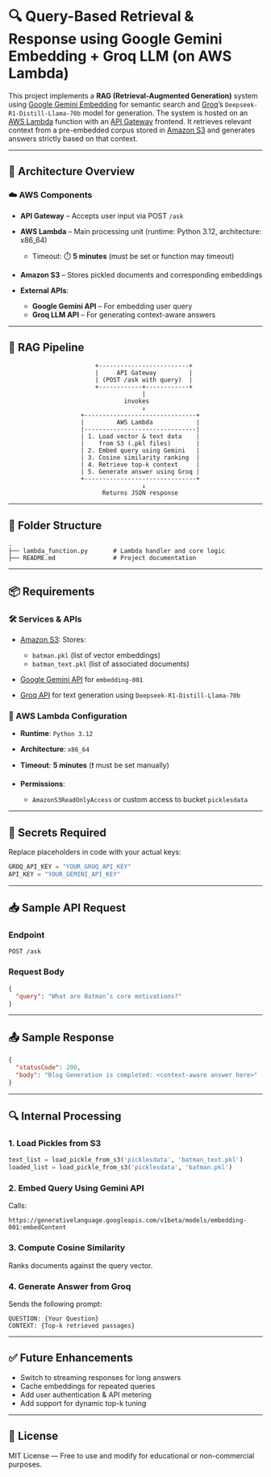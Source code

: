 # 🔍 Query-Based Retrieval & Response using Google Gemini Embedding + Groq LLM (on AWS Lambda)

This project implements a **RAG (Retrieval-Augmented Generation)** system using [Google Gemini Embedding](w) for semantic search and [Groq](w)’s `Deepseek-R1-Distill-Llama-70b` model for generation. The system is hosted on an [AWS Lambda](w) function with an [API Gateway](w) frontend. It retrieves relevant context from a pre-embedded corpus stored in [Amazon S3](w) and generates answers strictly based on that context.

---


## 🔧 Architecture Overview

### ☁️ AWS Components

* **API Gateway** – Accepts user input via POST `/ask`
* **AWS Lambda** – Main processing unit (runtime: Python 3.12, architecture: x86\_64)

  * Timeout: ⏱️ **5 minutes** (must be set or function may timeout)
* **Amazon S3** – Stores pickled documents and corresponding embeddings
* **External APIs**:

  * **Google Gemini API** – For embedding user query
  * **Groq LLM API** – For generating context-aware answers

---

## 🧠 RAG Pipeline

```
                        +-------------------------+
                        |     API Gateway         |
                        | (POST /ask with query)  |
                        +------------+------------+
                                     |
                                invokes
                                     ↓
                    +-------------------------------+
                    |         AWS Lambda            |
                    |-------------------------------|
                    | 1. Load vector & text data    |
                    |    from S3 (.pkl files)       |
                    | 2. Embed query using Gemini   |
                    | 3. Cosine similarity ranking  |
                    | 4. Retrieve top-k context     |
                    | 5. Generate answer using Groq |
                    +-------------------------------+
                                     ↓
                          Returns JSON response
```

---

## 📂 Folder Structure

```
.
├── lambda_function.py       # Lambda handler and core logic
├── README.md                # Project documentation
```

---

## 📦 Requirements

### 🛠️ Services & APIs

* [Amazon S3](w): Stores:

  * `batman.pkl` (list of vector embeddings)
  * `batman_text.pkl` (list of associated documents)
* [Google Gemini API](w) for `embedding-001`
* [Groq API](w) for text generation using `Deepseek-R1-Distill-Llama-70b`

### 🧾 AWS Lambda Configuration

* **Runtime**: `Python 3.12`
* **Architecture**: `x86_64`
* **Timeout**: **5 minutes** (❗ must be set manually)
* **Permissions**:

  * `AmazonS3ReadOnlyAccess` or custom access to bucket `picklesdata`

---

## 🔐 Secrets Required

Replace placeholders in code with your actual keys:

```python
GROQ_API_KEY = "YOUR_GROQ_API_KEY"
API_KEY = "YOUR_GEMINI_API_KEY"
```

---

## 📥 Sample API Request

### Endpoint

```
POST /ask
```

### Request Body

```json
{
  "query": "What are Batman’s core motivations?"
}
```

---

## 📤 Sample Response

```json
{
  "statusCode": 200,
  "body": "Blog Generation is completed: <context-aware answer here>"
}
```

---

## 🔍 Internal Processing

### 1. **Load Pickles from S3**

```python
text_list = load_pickle_from_s3('picklesdata', 'batman_text.pkl')
loaded_list = load_pickle_from_s3('picklesdata', 'batman.pkl')
```

### 2. **Embed Query Using Gemini API**

Calls:

```
https://generativelanguage.googleapis.com/v1beta/models/embedding-001:embedContent
```

### 3. **Compute Cosine Similarity**

Ranks documents against the query vector.

### 4. **Generate Answer from Groq**

Sends the following prompt:

```
QUESTION: {Your Question}
CONTEXT: {Top-k retrieved passages}
```

---

## ✅ Future Enhancements

* Switch to streaming responses for long answers
* Cache embeddings for repeated queries
* Add user authentication & API metering
* Add support for dynamic top-k tuning

---

## 📄 License

MIT License — Free to use and modify for educational or non-commercial purposes.

